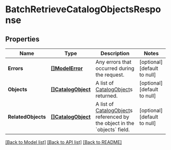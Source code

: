 # BatchRetrieveCatalogObjectsResponse

## Properties

 Name               | Type                                    | Description                                                                                                 | Notes                        
--------------------|-----------------------------------------|-------------------------------------------------------------------------------------------------------------|------------------------------
 **Errors**         | [**[]ModelError**](Error.md)            | Any errors that occurred during the request.                                                                | [optional] [default to null] 
 **Objects**        | [**[]CatalogObject**](CatalogObject.md) | A list of [CatalogObject](entity:CatalogObject)s returned.                                                  | [optional] [default to null] 
 **RelatedObjects** | [**[]CatalogObject**](CatalogObject.md) | A list of [CatalogObject](entity:CatalogObject)s referenced by the object in the &#x60;objects&#x60; field. | [optional] [default to null] 

[[Back to Model list]](../README.md#documentation-for-models) [[Back to API list]](../README.md#documentation-for-api-endpoints) [[Back to README]](../README.md)

